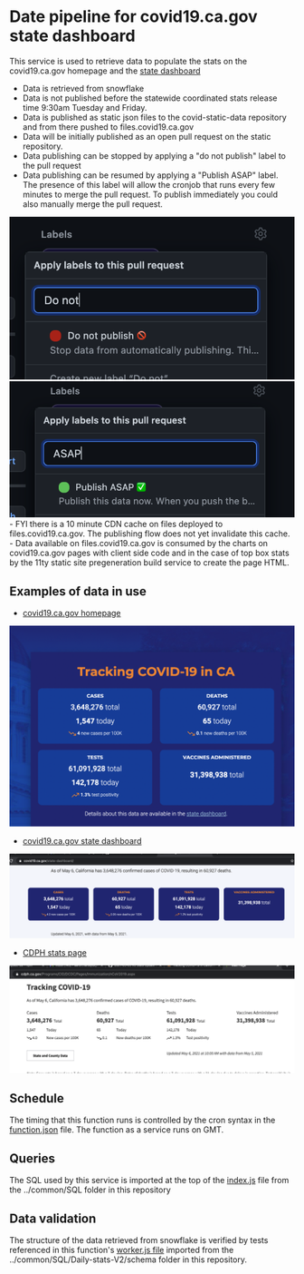# Date pipeline for covid19.ca.gov state dashboard

This service is used to retrieve data to populate the stats on the covid19.ca.gov homepage and the <a href="https://covid19.ca.gov/state-dashboard/">state dashboard</a>

- Data is retrieved from snowflake
- Data is not published before the statewide coordinated stats release time 9:30am Tuesday and Friday.
- Data is published as static json files to the covid-static-data repository and from there pushed to files.covid19.ca.gov
- Data will be initially published as an open pull request on the static repository. 
- Data publishing can be stopped by applying a "do not publish" label to the pull request
- Data publishing can be resumed by applying a "Publish ASAP" label. The presence of this label will allow the cronjob that runs every few minutes to merge the pull request. To publish immediately you could also manually merge the pull request.
<img src="img/label-do-not.png">
<img src="img/label-asap.png">
- FYI there is a 10 minute CDN cache on files deployed to files.covid19.ca.gov. The publishing flow does not yet invalidate this cache.
- Data available on files.covid19.ca.gov is consumed by the charts on covid19.ca.gov pages with client side code and in the case of top box stats by the 11ty static site pregeneration build service to create the page HTML.

## Examples of data in use

- <a href="https://covid19.ca.gov/">covid19.ca.gov homepage</a>

<img src="img/homepage-data.png">

- <a href="https://covid19.ca.gov/state-dashboard/">covid19.ca.gov state dashboard</a>

<img src="img/state-dash-data.png">

- <a href="https://www.cdph.ca.gov/Programs/CID/DCDC/Pages/Immunization/nCoV2019.aspx">CDPH stats page</a>

<img src="img/cdph-stats.png">

## Schedule

The timing that this function runs is controlled by the cron syntax in the <a href="function.json">function.json</a> file. The function as a service runs on GMT.

## Queries

The SQL used by this service is imported at the top of the <a href="index.js">index.js</a> file from the ../common/SQL folder in this repository

## Data validation

The structure of the data retrieved from snowflake is verified by tests referenced in this function's <a href="worker.js">worker.js file</a> imported from the ../common/SQL/Daily-stats-V2/schema folder in this repository.